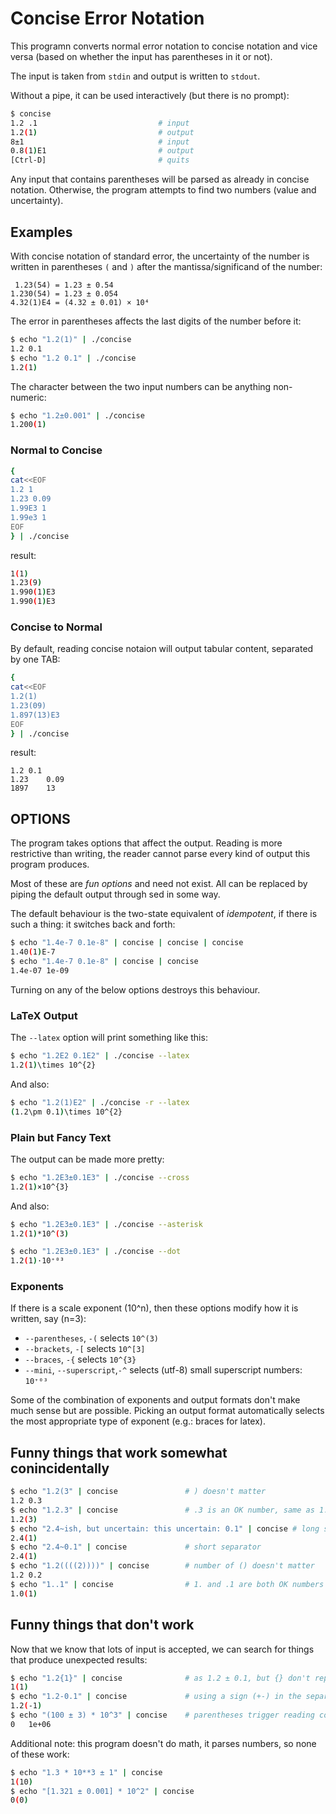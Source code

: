# Concise Error Notation

This programn converts normal error notation to concise notation and
vice versa (based on whether the input has parentheses in it or not).

The input is taken from `stdin` and output is written to `stdout`.

Without a pipe, it can be used interactively (but there is no prompt):

```sh
$ concise
1.2 .1                           # input
1.2(1)                           # output
8±1                              # input
0.8(1)E1                         # output
[Ctrl-D]                         # quits
```

Any input that contains parentheses will be parsed as already in
concise notation. Otherwise, the program attempts to find two numbers
(value and uncertainty).

## Examples

With concise notation of standard error, the uncertainty of the number is written in parentheses `(` and `)` after the mantissa/significand of the number:

```
 1.23(54) = 1.23 ± 0.54
1.230(54) = 1.23 ± 0.054
4.32(1)E4 = (4.32 ± 0.01) × 10⁴
```

The error in parentheses affects the last digits of the number before
it:

```sh
$ echo "1.2(1)" | ./concise
1.2	0.1
$ echo "1.2 0.1" | ./concise
1.2(1)
```

The character between the two input numbers can be anything non-numeric:

```sh
$ echo "1.2±0.001" | ./concise
1.200(1)
```

### Normal to Concise

```sh
{
cat<<EOF
1.2 1
1.23 0.09
1.99E3 1
1.99e3 1
EOF
} | ./concise
```

result:
```sh
1(1)
1.23(9)
1.990(1)E3
1.990(1)E3
```

### Concise to Normal

By default, reading concise notaion will output tabular content, separated by one TAB:

```sh
{
cat<<EOF
1.2(1)
1.23(09)
1.897(13)E3
EOF
} | ./concise
```

result:
```
1.2	0.1
1.23	0.09
1897	13
```

## OPTIONS

The program takes options that affect the output. Reading is more
restrictive than writing, the reader cannot parse every kind of output
this program produces.

Most of these are _fun options_ and need not exist. All can be replaced by piping the default output through sed in some way.

The default behaviour is the two-state equivalent of _idempotent_, if there is such a thing: it switches back and forth:

```sh
$ echo "1.4e-7 0.1e-8" | concise | concise | concise
1.40(1)E-7
$ echo "1.4e-7 0.1e-8" | concise | concise
1.4e-07	1e-09
```

Turning on any of the below options destroys this behaviour.

### LaTeX Output

The `--latex` option will print something like this:

```sh
$ echo "1.2E2 0.1E2" | ./concise --latex
1.2(1)\times 10^{2}
```

And also:

```sh
$ echo "1.2(1)E2" | ./concise -r --latex
(1.2\pm 0.1)\times 10^{2}
```

### Plain but Fancy Text

The output can be made more pretty:

```sh
$ echo "1.2E3±0.1E3" | ./concise --cross
1.2(1)×10^{3}
```

And also:
```sh
$ echo "1.2E3±0.1E3" | ./concise --asterisk
1.2(1)*10^(3)

$ echo "1.2E3±0.1E3" | ./concise --dot
1.2(1)·10⁺⁰³
```

### Exponents

If there is a scale exponent \(10^n\), then these options modify how
it is written, say \(n=3\):

- `--parentheses`, `-(` selects `10^(3)`
- `--brackets`, `-[` selects `10^[3]`
- `--braces`, `-{` selects `10^{3}`
- `--mini`, `--superscript`,`-^` selects (utf-8) small superscript numbers: `10⁺⁰³`

Some of the combination of exponents and output formats don't make
much sense but are possible. Picking an output format automatically
selects the most appropriate type of exponent (e.g.: braces for
latex).

## Funny things that work somewhat conincidentally

```sh
$ echo "1.2(3" | concise               # ) doesn't matter
1.2	0.3
$ echo "1.2.3" | concise               # .3 is an OK number, same as 1.2 ± 0.3
1.2(3)
$ echo "2.4~ish, but uncertain: this uncertain: 0.1" | concise # long separator
2.4(1)
$ echo "2.4~0.1" | concise             # short separator
2.4(1)
$ echo "1.2((((2))))" | concise        # number of () doesn't matter
1.2	0.2
$ echo "1..1" | concise                # 1. and .1 are both OK numbers
1.0(1)
```

## Funny things that don't work

Now that we know that lots of input is accepted, we can search for things that produce unexpected results:

```sh
$ echo "1.2{1}" | concise              # as 1.2 ± 0.1, but {} don't replace ()
1(1)
$ echo "1.2-0.1" | concise             # using a sign (+-) in the separator
1.2(-1)
$ echo "(100 ± 3) * 10^3" | concise    # parentheses trigger reading concise notation
0	1e+06
```

Additional note: this program doesn't do math, it parses numbers, so none of these work:

```sh
$ echo "1.3 * 10**3 ± 1" | concise
1(10)
$ echo "[1.321 ± 0.001] * 10^2" | concise
0(0)
```
